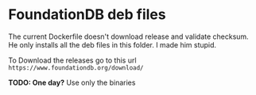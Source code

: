 # FoundationDB deb files

The current Dockerfile doesn't download release and validate checksum.
He only installs all the deb files in this folder.
I made him stupid.

To Download the releases go to this url `https://www.foundationdb.org/download/`

**TODO: One day?** Use only the binaries